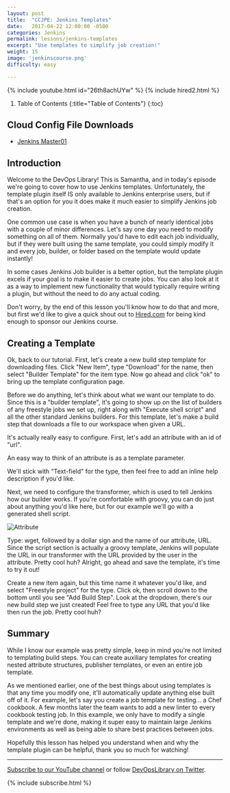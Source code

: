 ```yaml
---
layout: post
title:  "CCJPE: Jenkins Templates"
date:   2017-04-22 12:00:00 -0500
categories: Jenkins
permalink: lessons/jenkins-templates
excerpt: "Use templates to simplify job creation!"
weight: 15
image: 'jenkinscourse.png'
difficulty: easy

---
```

{% include youtube.html id="26th8achUYw" %}
{% include hired2.html %}

1. Table of Contents
{:title="Table of Contents"}
{:toc}

Cloud Config File Downloads
---------------------------
* [Jenkins Master01](https://www.devopslibrary.com/scripts/master01.yaml)

Introduction
------------
Welcome to the DevOps Library!  This is Samantha, and in today's episode we're
going to cover how to use Jenkins templates.  Unfortunately, the template plugin
itself IS only available to Jenkins enterprise users, but if that's an option
for you it does make it much easier to simplify Jenkins job creation.

One common use case is when you have a bunch of nearly identical jobs with a
couple of minor differences.  Let's say one day you need to modify something on
all of them.  Normally you'd have to edit each job individually, but if they
were built using the same template, you could simply modify it and every job,
builder, or folder based on the template would update instantly!

In some cases Jenkins Job builder is a better option, but the template plugin
excels if your goal is to make it easier to create jobs.  You can also
look at it as a way to implement new functionality that would typically require
writing a plugin, but without the need to do any actual coding.

Don't worry, by the end of this lesson you'll know how to do that and more, but
first we'd like to give a quick shout out to [Hired.com](hired.com/devopslibrary)
for being kind enough to sponsor our Jenkins course.

Creating a Template
----------------------
Ok, back to our tutorial.  First, let's create a new build step template for
downloading files.  Click "New Item", type "Download" for the name, then select
"Builder Template" for the item type.  Now go ahead and click "ok" to bring up
the template configuration page.

Before we do anything, let's think about what we want our template to do.
Since this is a "builder template", it's going to show up on the list of
builders of any freestyle jobs we set up, right along with "Execute shell script"
and all the other standard Jenkins builders.  For this template, let's make a
build step that downloads a file to our workspace when given a URL.

It's actually really easy to configure.  First, let's add an attribute with an
id of "url".

An easy way to think of an attribute is as a template parameter.

We'll stick with "Text-field" for the type, then feel free to add an inline help
description if you'd like.

Next, we need to configure the transformer, which is used to tell Jenkins how
our builder works.  If you're comfortable with groovy, you can do just
about anything you'd like here, but for our example we'll go with a generated
shell script.

![Attribute](/images/frame.png)

Type: wget, followed by a dollar sign and the name of our attribute, URL.
Since the script section is actually a groovy template, Jenkins will populate
the URL in our transformer with the URL provided by the user in the attribute.
Pretty cool huh?  Alright, go ahead and save the template, it's time to try it out!

Create a new item again, but this time name it whatever you'd like, and
select "Freestyle project" for the type.  Click ok, then scroll down to the
bottom until you see "Add Build Step".  Look at the dropdown, there's our new
build step we just created!  Feel free to type any URL that you'd like then run the
job.  Pretty cool huh?

Summary
-------
While I know our example was pretty simple, keep in mind you're not limited to
templating build steps.  You can create auxiliary templates for creating nested
attribute structures, publisher templates, or even an entire job template.

As we mentioned earlier, one of the best things about using templates is that any
time you modify one, it'll automatically update anything else built off of it.
For example, let's say you create a job template for testing... a Chef cookbook.
A few months later the team wants to add a new linter to every cookbook testing job.
In this example, we only have to modify a single template and we're done, making it
super easy to maintain large Jenkins environments as well as being able to share
best practices between jobs.

Hopefully this lesson has helped you understand when and why the template plugin
can be helpful, thank you so much for watching!

--------------------
[Subscribe to our YouTube channel](https://www.youtube.com/channel/UCOnioSzUZS-ZqsRnf38V2nA?sub_confirmation=1) or follow [DevOpsLibrary on Twitter](https://twitter.com/intent/user?screen_name=devopslibrary).

{% include subscribe.html %}
